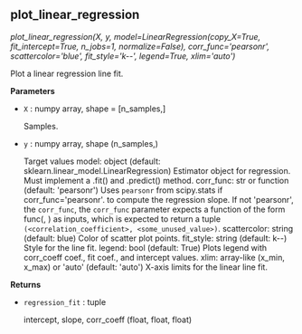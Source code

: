 ## plot_linear_regression

*plot_linear_regression(X, y, model=LinearRegression(copy_X=True, fit_intercept=True, n_jobs=1, normalize=False), corr_func='pearsonr', scattercolor='blue', fit_style='k--', legend=True, xlim='auto')*

Plot a linear regression line fit.

**Parameters**

- `X` : numpy array, shape = [n_samples,]

    Samples.

- `y` : numpy array, shape (n_samples,)

    Target values
    model: object (default: sklearn.linear_model.LinearRegression)
    Estimator object for regression. Must implement
    a .fit() and .predict() method.
    corr_func: str or function (default: 'pearsonr')
    Uses `pearsonr` from scipy.stats if corr_func='pearsonr'.
    to compute the regression slope. If not 'pearsonr', the `corr_func`,
    the `corr_func` parameter expects a function of the form
    func(<x-array>, <y-array>) as inputs, which is expected to return
    a tuple `(<correlation_coefficient>, <some_unused_value>)`.
    scattercolor: string (default: blue)
    Color of scatter plot points.
    fit_style: string (default: k--)
    Style for the line fit.
    legend: bool (default: True)
    Plots legend with corr_coeff coef.,
    fit coef., and intercept values.
    xlim: array-like (x_min, x_max) or 'auto' (default: 'auto')
    X-axis limits for the linear line fit.

**Returns**

- `regression_fit` : tuple

    intercept, slope, corr_coeff (float, float, float)

